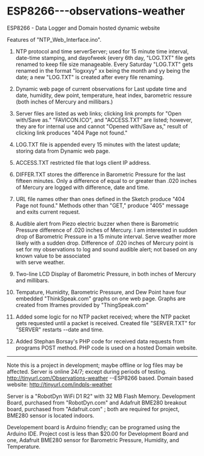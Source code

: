 # ESP8266---observations-weather
ESP8266  - Data Logger and Domain hosted dynamic website

Features of "NTP_Web_Interface.ino".

  1. NTP protocol and time serverServer; used for 15 minute time interval, date-time stamping, and dayofweek (every 6th day, "LOG.TXT"     file gets renamed to keep   file size manageable.   Every Saturday "LOG.TXT" gets renamed in the format "logxxyy" xx being the month     and yy being the date; a new   "LOG.TXT" is created after every file renaming. 

  2. Dynamic web page of current observations for Last update time and date, humidity, dew point, temperature, heat index, barometric 
  ressure (both inches of Mercury and millibars.) 

  3. Server files are listed as web links; clicking link prompts for "Open with/Save as." "FAVICON.ICO", and "ACCESS.TXT" are listed; 
  however, they are for internal use and cannot "Opened with/Save as,"   result of clicking link produces "404 Page not found." 

  4. LOG.TXT file is appended every 15 minutes with the latest update; storing data from Dynamic web page. 

  5. ACCESS.TXT restricted file that logs client IP address.  

  6. DIFFER.TXT stores the difference in Barometric Pressure for the last fifteen minutes. Only a difference of equal to or greater 
  than .020 inches of Mercury are logged with difference, date and time. 

  7. URL file names other than ones defined in the Sketch produce "404 Page not found."  Methods other than "GET," produce "405" 
  message and exits current request. 

  8. Audible alert from Piezo electric buzzer when there is Barometric Pressure difference of .020 inches of Mercury. I am interested
  in sudden drop of Barometric Pressure in a 15 minute interval.  Serve  weather more likely with a sudden drop.  Difference of .020 
  inches of Mercury point is set for my observations to log and sound audible alert; not based on any known value to be associated  
  with serve  weather. 

  9. Two-line LCD Display of Barometric Pressure, in both inches of Mercury and millibars. 
 
 10. Tempature, Humidity, Barometric Pressure, and Dew Point have four embedded "ThinkSpeak.com" graphs on one web page.  Graphs are 
 created from Iframes provided by "ThingSpeak.com" 

 11. Added some logic for no NTP packet received; where the NTP packet gets requested until a packet is received.  Created file 
 "SERVER.TXT" for "SERVER" restarts --date and time. 

 12. Added Stephan Borsay's PHP code for received data requests from programs POST method.  PHP code is used on a hosted Domain 
 website. 
----------------------------------------------------- 
 Note this is a project in development; maybe offline or log files may be affected.
 Server is online 24/7; except during periods of testing.  http://tinyurl.com/Observations-weather --ESP8266 based.  Domain based 
 website:  http://tinyurl.com/indpls-weather

 Server is a "RobotDyn WiFi D1 R2" with 32 MB Flash Memory.  Development Board, purchased from "RobotDyn.com" and Adafruit BME280 
 breakout board, purchased from "Adafruit.com" ; both are required for project, BME280 sensor is located indoors.   

 Developement board is Arduino friendly; can be programed using the Arduino IDE.  Project cost is less than $20.00 for Development 
 Board and one, Adafruit BME280 sensor for Barometric Pressure, Humidity, and Temperature. 
